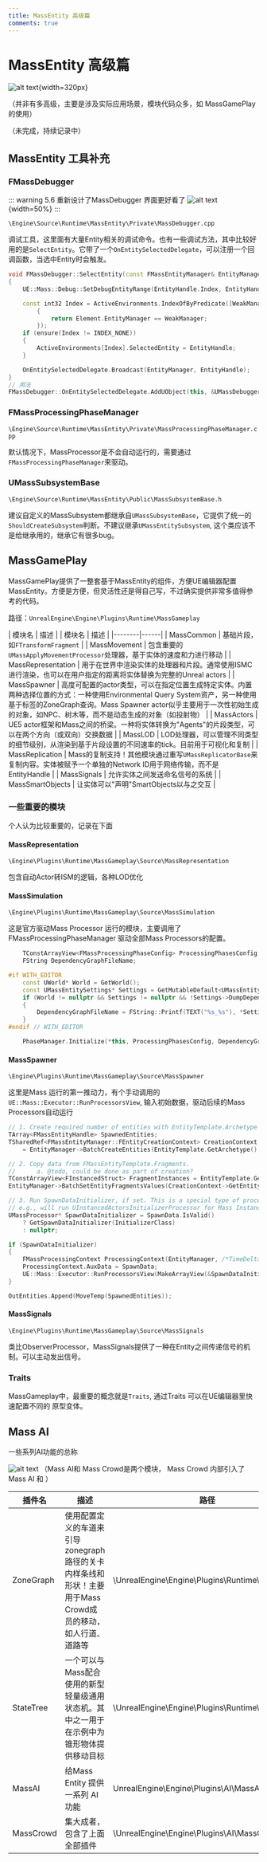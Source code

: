 ```yaml
---
title: MassEntity 高级篇
comments: true
---
```


 # MassEntity 高级篇
 ![alt text](../../assets/images/Mass-Advanced_image.png){width=320px}

（并非有多高级，主要是涉及实际应用场景，模块代码众多，如 MassGamePlay 的使用）

（未完成，持续记录中）

## MassEntity 工具补充

### FMassDebugger
::: warning 5.6 重新设计了MassDebugger 界面更好看了
![alt text](../../assets/images/Mass-Advanced_image-4.png){width=50%}
:::

`\Engine\Source\Runtime\MassEntity\Private\MassDebugger.cpp`

调试工具，这里面有大量Entity相关的调试命令。也有一些调试方法，其中比较好用的是`SelectEntity`。它带了一个`OnEntitySelectedDelegate`，可以注册一个回调函数，当选中Entity时会触发。

```cpp
void FMassDebugger::SelectEntity(const FMassEntityManager& EntityManager, const FMassEntityHandle EntityHandle)
{
	UE::Mass::Debug::SetDebugEntityRange(EntityHandle.Index, EntityHandle.Index);

	const int32 Index = ActiveEnvironments.IndexOfByPredicate([WeakManager = EntityManager.AsWeak()](const FEnvironment& Element)
		{
			return Element.EntityManager == WeakManager;
		});
	if (ensure(Index != INDEX_NONE))
	{
		ActiveEnvironments[Index].SelectedEntity = EntityHandle;
	}

	OnEntitySelectedDelegate.Broadcast(EntityManager, EntityHandle);
}
// 用法
FMassDebugger::OnEntitySelectedDelegate.AddUObject(this, &UMassDebuggerSubsystem::OnEntitySelected);
```

### FMassProcessingPhaseManager
`\Engine\Source\Runtime\MassEntity\Private\MassProcessingPhaseManager.cpp`

默认情况下，MassProcessor是不会自动运行的，需要通过`FMassProcessingPhaseManager`来驱动。



### UMassSubsystemBase
`\Engine\Source\Runtime\MassEntity\Public\MassSubsystemBase.h`

建议自定义的MassSubsystem都继承自`UMassSubsystemBase`，它提供了统一的`ShouldCreateSubsystem`判断。不建议继承`UMassEntitySubsystem`, 这个类应该不是给继承用的，继承它有很多bug。



## MassGamePlay

MassGamePlay提供了一整套基于MassEntity的组件，方便UE编辑器配置MassEntity。方便是方便，但灵活性还是得自己写，不过确实提供非常多值得参考的代码。

路径：`UnrealEngine\Engine\Plugins\Runtime\MassGameplay`

| 模块名 | 描述 |
| 模块名 | 描述 |
|--------|------|
| MassCommon | 基础片段，如`FTransformFragment` |
| MassMovement | 包含重要的`UMassApplyMovementProcessor`处理器，基于实体的速度和力进行移动 |
| MassRepresentation | 用于在世界中渲染实体的处理器和片段。通常使用ISMC进行渲染，也可以在用户指定的距离将实体替换为完整的Unreal actors |
| MassSpawner | 高度可配置的actor类型，可以在指定位置生成特定实体。内置两种选择位置的方式：一种使用Environmental Query System资产，另一种使用基于标签的ZoneGraph查询。Mass Spawner actor似乎主要用于一次性初始生成的对象，如NPC、树木等，而不是动态生成的对象（如投射物） |
| MassActors | UE5 actor框架和Mass之间的桥梁。一种将实体转换为"Agents"的片段类型，可以在两个方向（或双向）交换数据 |
| MassLOD | LOD处理器，可以管理不同类型的细节级别，从渲染到基于片段设置的不同速率的tick。目前用于可视化和复制 |
| MassReplication | Mass的复制支持！其他模块通过重写`UMassReplicatorBase`来复制内容。实体被赋予一个单独的Network ID用于网络传输，而不是EntityHandle |
| MassSignals | 允许实体之间发送命名信号的系统 |
| MassSmartObjects | 让实体可以"声明"SmartObjects以与之交互 |


### 一些重要的模块
个人认为比较重要的，记录在下面
#### MassRepresentation
`\Engine\Plugins\Runtime\MassGameplay\Source\MassRepresentation`

包含自动Actor转ISM的逻辑，各种LOD优化

#### MassSimulation
`\Engine\Plugins\Runtime\MassGameplay\Source\MassSimulation`

这是官方驱动Mass Processor 运行的模块，主要调用了FMassProcessingPhaseManager 驱动全部Mass Processors的配置。
```cpp
	TConstArrayView<FMassProcessingPhaseConfig> ProcessingPhasesConfig = GET_MASS_CONFIG_VALUE(GetProcessingPhasesConfig());
	FString DependencyGraphFileName;

#if WITH_EDITOR
	const UWorld* World = GetWorld();
	const UMassEntitySettings* Settings = GetMutableDefault<UMassEntitySettings>();
	if (World != nullptr && Settings != nullptr && !Settings->DumpDependencyGraphFileName.IsEmpty())
	{
		DependencyGraphFileName = FString::Printf(TEXT("%s_%s"), *Settings->DumpDependencyGraphFileName, *ToString(World->GetNetMode()));
	}
#endif // WITH_EDITOR

	PhaseManager.Initialize(*this, ProcessingPhasesConfig, DependencyGraphFileName);
```

#### MassSpawner
`\Engine\Plugins\Runtime\MassGameplay\Source\MassSpawner`

这里是Mass 运行的第一推动力，有个手动调用的 ` UE::Mass::Executor::RunProcessorsView`,  输入初始数据，驱动后续的Mass Processors自动运行
```cpp
// 1. Create required number of entities with EntityTemplate.Archetype
TArray<FMassEntityHandle> SpawnedEntities;
TSharedRef<FMassEntityManager::FEntityCreationContext> CreationContext
    = EntityManager->BatchCreateEntities(EntityTemplate.GetArchetype(), EntityTemplate.GetSharedFragmentValues(), NumToSpawn, SpawnedEntities);

// 2. Copy data from FMassEntityTemplate.Fragments.
//		a. @todo, could be done as part of creation?
TConstArrayView<FInstancedStruct> FragmentInstances = EntityTemplate.GetInitialFragmentValues();
EntityManager->BatchSetEntityFragmentsValues(CreationContext->GetEntityCollections(), FragmentInstances);

// 3. Run SpawnDataInitializer, if set. This is a special type of processor that operates on the entities to initialize them.
// e.g., will run UInstancedActorsInitializerProcessor for Mass InstancedActors
UMassProcessor* SpawnDataInitializer = SpawnData.IsValid() 
    ? GetSpawnDataInitializer(InitializerClass) 
    : nullptr;

if (SpawnDataInitializer)
{
    FMassProcessingContext ProcessingContext(EntityManager, /*TimeDelta=*/0.0f);
    ProcessingContext.AuxData = SpawnData;
    UE::Mass::Executor::RunProcessorsView(MakeArrayView(&SpawnDataInitializer, 1), ProcessingContext, CreationContext->GetEntityCollections());
}

OutEntities.Append(MoveTemp(SpawnedEntities));
```

#### MassSignals
`\Engine\Plugins\Runtime\MassGameplay\Source\MassSignals`

类比ObserverProcessor，MassSignals提供了一种在Entity之间传递信号的机制。可以主动发出信号。




### Traits

MassGameplay中，最重要的概念就是`Traits`, 通过Traits 可以在UE编辑器里快速配置不同的 原型变体。



## Mass AI

一些系列AI功能的总称

![alt text](../../assets/images/Mass-Advanced_image-1.png)
（Mass AI和 Mass Crowd是两个模块， Mass Crowd 内部引入了 Mass AI 和 ）

| 插件名 | 描述 | 路径 |
|--------|------|------|
| ZoneGraph | 使用配置定义的车道来引导zonegraph路径的关卡内样条线和形状！主要用于Mass Crowd成员的移动，如人行道、道路等 |\UnrealEngine\Engine\Plugins\Runtime\ZoneGraph|
| StateTree | 一个可以与Mass配合使用的新型轻量级通用状态机。其中之一用于在示例中为锥形物体提供移动目标 |\UnrealEngine\Engine\Plugins\Runtime\StateTree|
| MassAI | 给Mass Entity 提供一系列 AI 功能 |UnrealEngine\Engine\Plugins\AI\MassAI|
| MassCrowd | 集大成者，包含了上面全部插件 |\UnrealEngine\Engine\Plugins\AI\MassCrowd|